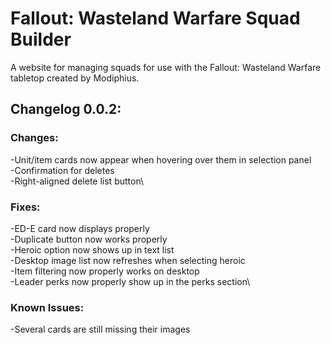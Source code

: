 # Fallout: Wasteland Warfare Squad Builder

A website for managing squads for use with the Fallout: Wasteland Warfare tabletop created by Modiphius.

## Changelog 0.0.2:

### Changes:
-Unit/item cards now appear when hovering over them in selection panel\
-Confirmation for deletes\
-Right-aligned delete list button\

### Fixes:
-ED-E card now displays properly\
-Duplicate button now works properly\
-Heroic option now shows up in text list\
-Desktop image list now refreshes when selecting heroic\
-Item filtering now properly works on desktop\
-Leader perks now properly show up in the perks section\

### Known Issues:
-Several cards are still missing their images
